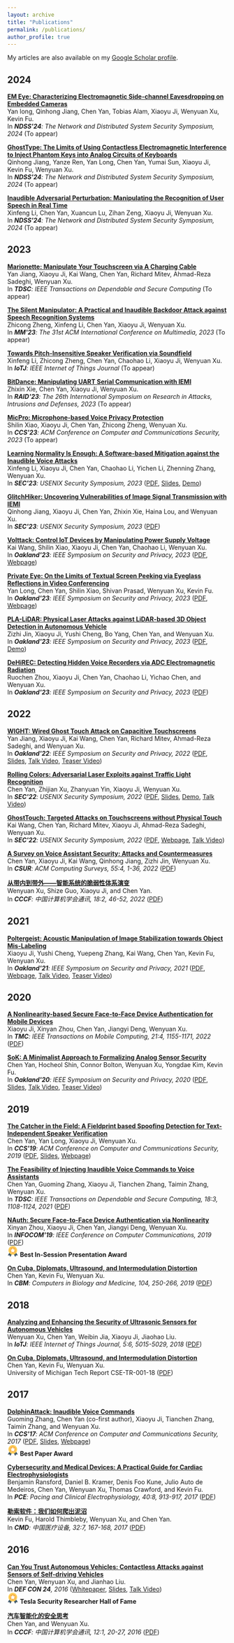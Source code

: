 ```yaml
---
layout: archive
title: "Publications"
permalink: /publications/
author_profile: true
---
```


My articles are also available on my [Google Scholar profile](https://scholar.google.com/citations?user=qhaLpw8AAAAJ&hl=en&oi=sra).


## 2024  

[**EM Eye: Characterizing Electromagnetic Side-channel Eavesdropping on Embedded Cameras**]()  
Yan long, Qinhong Jiang, Chen Yan, Tobias Alam, Xiaoyu Ji, Wenyuan Xu, Kevin Fu.  
In *__NDSS'24__: The Network and Distributed System Security Symposium, 2024* (To appear)  

[**GhostType: The Limits of Using Contactless Electromagnetic Interference to Inject Phantom Keys into Analog Circuits of Keyboards**]()  
Qinhong Jiang, Yanze Ren, Yan Long, Chen Yan, Yumai Sun, Xiaoyu Ji, Kevin Fu, Wenyuan Xu.  
In *__NDSS'24__: The Network and Distributed System Security Symposium, 2024* (To appear) 
<!-- Corresponding author -->

[**Inaudible Adversarial Perturbation: Manipulating the Recognition of User Speech in Real Time**]()  
Xinfeng Li, Chen Yan, Xuancun Lu, Zihan Zeng, Xiaoyu Ji, Wenyuan Xu.  
In *__NDSS'24__: The Network and Distributed System Security Symposium, 2024* (To appear)  
<!-- Corresponding author -->

## 2023
[**Marionette: Manipulate Your Touchscreen via A Charging Cable**]()  
Yan Jiang, Xiaoyu Ji, Kai Wang, Chen Yan, Richard Mitev, Ahmad-Reza Sadeghi, Wenyuan Xu.  
In *__TDSC__: IEEE Transactions on Dependable and Secure Computing* (To appear)  

[**The Silent Manipulator: A Practical and Inaudible Backdoor Attack against Speech Recognition Systems**]()  
Zhicong Zheng, Xinfeng Li, Chen Yan, Xiaoyu Ji, Wenyuan Xu.  
In *__MM'23__: The 31st ACM International Conference on Multimedia, 2023* (To appear)  
<!-- Corresponding author -->

[**Towards Pitch-Insensitive Speaker Verification via Soundfield**](https://ieeexplore.ieee.org/document/10164637)  
Xinfeng Li, Zhicong Zheng, Chen Yan, Chaohao Li, Xiaoyu Ji, Wenyuan Xu.  
In *__IoTJ__: IEEE Internet of Things Journal* (To appear)  
<!-- Corresponding author -->

[**BitDance: Manipulating UART Serial Communication with IEMI**]()  
Zhixin Xie, Chen Yan, Xiaoyu Ji, Wenyuan Xu.  
In *__RAID'23__: The 26th International Symposium on Research in Attacks, Intrusions and Defenses, 2023* (To appear)  
<!-- Corresponding author -->

[**MicPro: Microphone-based Voice Privacy Protection**]()  
Shilin Xiao, Xiaoyu Ji, Chen Yan, Zhicong Zheng, Wenyuan Xu.  
In *__CCS'23__: ACM Conference on Computer and Communications Security, 2023* (To appear)  

[**Learning Normality Is Enough: A Software-based Mitigation against the Inaudible Voice Attacks**](https://www.usenix.org/conference/usenixsecurity23/presentation/lixinfeng)  
Xinfeng Li, Xiaoyu Ji, Chen Yan, Chaohao Li, Yichen Li, Zhenning Zhang, Wenyuan Xu.  
In *__SEC'23__: USENIX Security Symposium, 2023* ([PDF](https://www.usenix.org/system/files/usenixsecurity23-li-xinfeng.pdf), [Slides](https://www.usenix.org/system/files/sec23_slides_li-xinfeng.pdf), [Demo](https://sites.google.com/view/normdetect))  

[**GlitchHiker: Uncovering Vulnerabilities of Image Signal Transmission with IEMI**](https://www.usenix.org/conference/usenixsecurity23/presentation/jiangqinhong)  
Qinhong Jiang, Xiaoyu Ji, Chen Yan, Zhixin Xie, Haina Lou, and Wenyuan Xu.  
In *__SEC'23__: USENIX Security Symposium, 2023* ([PDF](https://www.usenix.org/system/files/usenixsecurity23-jiang-qinhong.pdf))  
<!-- Corresponding author -->

[**Volttack: Control IoT Devices by Manipulating Power Supply Voltage**](https://www.computer.org/csdl/proceedings-article/sp/2023/933600b771/1NrbZa2LlLy)  
Kai Wang, Shilin Xiao, Xiaoyu Ji, Chen Yan, Chaohao Li, Wenyuan Xu.  
In *__Oakland'23__: IEEE Symposium on Security and Privacy, 2023* ([PDF](/files/articles/23Oakland-Volttack.pdf), [Webpage](https://github.com/USSLab/Volttack))  
<!-- Corresponding author -->

[**Private Eye: On the Limits of Textual Screen Peeking via Eyeglass Reflections in Video Conferencing**](https://www.computer.org/csdl/proceedings-article/sp/2023/933600a870/1Js0Dr0fNKM)  
Yan Long, Chen Yan, Shilin Xiao, Shivan Prasad, Wenyuan Xu, Kevin Fu.  
In *__Oakland'23__: IEEE Symposium on Security and Privacy, 2023* ([PDF](/files/articles/23Oakland-GlassReflection.pdf), [Webpage](https://github.com/longyan97/EyeglassFilter))  

[**PLA-LiDAR: Physical Laser Attacks against LiDAR-based 3D Object Detection in Autonomous Vehicle**](https://www.computer.org/csdl/proceedings-article/sp/2023/933600a710/1He7YyVC6WY)  
Zizhi Jin, Xiaoyu Ji, Yushi Cheng, Bo Yang, Chen Yan, and Wenyuan Xu.  
In *__Oakland'23__: IEEE Symposium on Security and Privacy, 2023* ([PDF](/files/articles/23Oakland-PLALiDAR.pdf), [Demo](https://sites.google.com/view/physical-lidar-attack))  

[**DeHiREC: Detecting Hidden Voice Recorders via ADC Electromagnetic Radiation**](https://www.computer.org/csdl/proceedings-article/sp/2023/933600a658/1He7Yvurmgw)  
Ruochen Zhou, Xiaoyu Ji, Chen Yan, Chaohao Li, Yichao Chen, and Wenyuan Xu.  
In *__Oakland'23__: IEEE Symposium on Security and Privacy, 2023* ([PDF](/files/articles/23Oakland-DeHiREC.pdf))  


## 2022

[**WIGHT: Wired Ghost Touch Attack on Capacitive Touchscreens**](https://www.computer.org/csdl/proceedings-article/sp/2022/131600b537/1CIO7Ic5kR2)  
Yan Jiang, Xiaoyu Ji, Kai Wang, Chen Yan, Richard Mitev, Ahmad-Reza Sadeghi, and Wenyuan Xu.  
In *__Oakland'22__: IEEE Symposium on Security and Privacy, 2022* ([PDF](/files/articles/22Oakland-WIGHT.pdf), [Slides](/files/slides/22Oakland-WIGHT-slides.pdf), [Talk Video](https://www.youtube.com/watch?v=4Rq5Q8ysDzY), [Teaser Video](https://www.youtube.com/watch?v=cH51yFJe4NE))

[**Rolling Colors: Adversarial Laser Exploits against Traffic Light Recognition**](https://www.usenix.org/conference/usenixsecurity22/presentation/yan)  
Chen Yan, Zhijian Xu, Zhanyuan Yin, Xiaoyu Ji, Wenyuan Xu.  
In *__SEC'22__: USENIX Security Symposium, 2022* ([PDF](/files/articles/22SEC-RollingColors.pdf), [Slides](/files/slides/22SEC-RollingColors-slides.pdf), [Demo](https://sites.google.com/view/rollingcolors), [Talk Video](https://www.youtube.com/watch?v=BGrHqkh2Whk))

[**GhostTouch: Targeted Attacks on Touchscreens without Physical Touch**](https://www.usenix.org/conference/usenixsecurity22/presentation/wang-kai)  
Kai Wang, Chen Yan, Richard Mitev, Xiaoyu Ji, Ahmad-Reza Sadeghi, Wenyuan Xu.  
In *__SEC'22__: USENIX Security Symposium, 2022* ([PDF](/files/articles/22SEC-GhostTouch.pdf), [Webpage](https://github.com/USSLab/GhostTouch), [Talk Video](https://www.youtube.com/watch?v=z9BwGDX-YYQ))

[**A Survey on Voice Assistant Security: Attacks and Countermeasures**](https://dl.acm.org/doi/abs/10.1145/3527153)  
Chen Yan, Xiaoyu Ji, Kai Wang, Qinhong Jiang, Zizhi Jin, Wenyuan Xu.  
In *__CSUR__: ACM Computing Surveys, 55:4, 1-36, 2022* ([PDF](/files/articles/22CSUR-Survey.pdf))

[**从带内到带外——智能系统的脆弱性体系演变**](https://dl.ccf.org.cn/article/articleDetail.html?type=xhtx_thesis&_ack=1&id=5832307321538560)   
Wenyuan Xu, Shize Guo, Xiaoyu Ji, and Chen Yan.  
In *__CCCF__: 中国计算机学会通讯, 18:2, 46-52, 2022* ([PDF](/files/articles/22CCCF-out-of-band.pdf))


## 2021

[**Poltergeist: Acoustic Manipulation of Image Stabilization towards Object Mis-Labeling**](https://www.computer.org/csdl/proceedings-article/sp/2021/893400b573/1t0x9rMmOze)  
Xiaoyu Ji, Yushi Cheng, Yuepeng Zhang, Kai Wang, Chen Yan, Kevin Fu, Wenyuan Xu.   
In *__Oakland'21__: IEEE Symposium on Security and Privacy, 2021* ([PDF](/files/articles/21Oakland-Poltergeist.pdf), [Webpage](https://github.com/USSLab/PoltergeistAttack), [Talk Video](https://www.youtube.com/watch?v=PN7q0Wk4R80), [Teaser Video](https://www.youtube.com/watch?v=Aqu7JSjBdrk))


## 2020

[**A Nonlinearity-based Secure Face-to-Face Device Authentication for Mobile Devices**](https://ieeexplore.ieee.org/document/9200789)  
Xiaoyu Ji, Xinyan Zhou, Chen Yan, Jiangyi Deng, Wenyuan Xu.   
In *__TMC__: IEEE Transactions on Mobile Computing, 21:4, 1155-1171, 2022* ([PDF](/files/articles/20TMC-Nonlinearity.pdf))

[**SoK: A Minimalist Approach to Formalizing Analog Sensor Security**](https://ieeexplore.ieee.org/document/9152711)   
Chen Yan, Hocheol Shin, Connor Bolton, Wenyuan Xu, Yongdae Kim, Kevin Fu.   
In *__Oakland'20__: IEEE Symposium on Security and Privacy, 2020* ([PDF](/files/articles/20Oakland-SoK.pdf), [Slides](/files/slides/20Oakland-SoK-slides.pdf), [Talk Video](https://www.youtube.com/watch?v=LSw4OfFQQuo), [Teaser Video](https://www.youtube.com/watch?v=eZh1Y3apkeg))


## 2019

[**The Catcher in the Field: A Fieldprint based Spoofing Detection for Text-Independent Speaker Verification**](https://dl.acm.org/doi/10.1145/3319535.3354248)  
Chen Yan, Yan Long, Xiaoyu Ji, Wenyuan Xu.   
In *__CCS'19__: ACM Conference on Computer and Communications Security, 2019* ([PDF](/files/articles/19CCS-Cafield.pdf), [Slides](/files/slides/19CCS-Cafield-slides.pdf), [Webpage](https://github.com/USSLab/CaField))

[**The Feasibility of Injecting Inaudible Voice Commands to Voice Assistants**](https://ieeexplore.ieee.org/document/8669818)  
Chen Yan, Guoming Zhang, Xiaoyu Ji, Tianchen Zhang, Taimin Zhang, Wenyuan Xu.   
In *__TDSC__: IEEE Transactions on Dependable and Secure Computing, 18:3, 1108-1124, 2021* ([PDF](/files/articles/19TDSC-DolphinAttack.pdf))

[**NAuth: Secure Face-to-Face Device Authentication via Nonlinearity**](https://ieeexplore.ieee.org/abstract/document/8737572/)  
Xinyan Zhou, Xiaoyu Ji, Chen Yan, Jiangyi Deng, Wenyuan Xu.  
In *__INFOCOM'19__: IEEE Conference on Computer Communications, 2019* ([PDF](/files/articles/19INFOCOM-NAuth.pdf))   
<img src="/images/award1.png" width="25"> **Best In-Session Presentation Award**

[**On Cuba, Diplomats, Ultrasound, and Intermodulation Distortion**](https://www.sciencedirect.com/science/article/pii/S0010482518303743)  
Chen Yan, Kevin Fu, Wenyuan Xu.   
In *__CBM__: Computers in Biology and Medicine, 104, 250-266, 2019* ([PDF](/files/articles/19CBM-Cuba.pdf))


## 2018

[**Analyzing and Enhancing the Security of Ultrasonic Sensors for Autonomous Vehicles**](https://ieeexplore.ieee.org/document/8451864)   
Wenyuan Xu, Chen Yan, Weibin Jia, Xiaoyu Ji, Jiaohao Liu.  
In *__IoTJ__: IEEE Internet of Things Journal, 5:6, 5015-5029, 2018* ([PDF](/files/articles/18IoTJ-Ultrasonic.pdf))   

[**On Cuba, Diplomats, Ultrasound, and Intermodulation Distortion**]()    
Chen Yan, Kevin Fu, Wenyuan Xu.     
University of Michigan Tech Report CSE-TR-001-18 ([PDF](https://spqrlab1.github.io/papers/YanFuXu-Cuba-CSE-TR-001-18.pdf))


## 2017

[**DolphinAttack: Inaudible Voice Commands**](https://dl.acm.org/doi/10.1145/3133956.3134052)   
Guoming Zhang, Chen Yan (co-first author), Xiaoyu Ji, Tianchen Zhang, Taimin Zhang, and Wenyuan Xu.  
In *__CCS'17__: ACM Conference on Computer and Communications Security, 2017* ([PDF](/files/articles/17CCS-DolphinAttack.pdf), [Slides](/files/slides/17CCS-DolphinAttack-slides.pdf), [Webpage](https://github.com/USSLab/DolphinAttack))   
<img src="/images/award1.png" width="25"> **Best Paper Award**

[**Cybersecurity and Medical Devices: A Practical Guide for Cardiac Electrophysiologists**](https://onlinelibrary.wiley.com/doi/10.1111/pace.13102)  
Benjamin Ransford, Daniel B. Kramer, Denis Foo Kune, Julio Auto de Medeiros, Chen Yan, Wenyuan Xu, Thomas Crawford, and Kevin Fu.   
In *__PCE__: Pacing and Clinical Electrophysiology, 40:8, 913-917, 2017* ([PDF](/files/articles/17PCE-medical.pdf))  

[**勒索软件：我们如何爬出泥沼**](https://www.cnki.com.cn/Article/CJFDTotal-YLSX201707051.htm)  
Kevin Fu, Harold Thimbleby, Wenyuan Xu, and Chen Yan.   
In *__CMD__: 中国医疗设备, 32:7, 167-168, 2017* ([PDF](/files/articles/17CMD-ransomware.pdf))  


## 2016

[**Can You Trust Autonomous Vehicles: Contactless Attacks against Sensors of Self-driving Vehicles**](https://defcon.org/html/defcon-24/dc-24-index.html)  
Chen Yan, Wenyuan Xu, and Jianhao Liu.   
In *__DEF CON 24__, 2016* ([Whitepaper](/files/articles/16DEFCON-Sensor.pdf), [Slides](/files/slides/16DEFCON-sensor-slides.pdf), [Talk Video](https://www.youtube.com/watch?v=orWqKWvIW_0))  
<img src="/images/award1.png" width="25"> **Tesla Security Researcher Hall of Fame**

[**汽车智能化的安全思考**](https://d.wanfangdata.com.cn/periodical/zgjsjxhtx201601005)   
Chen Yan, and Wenyuan Xu.   
In *__CCCF__: 中国计算机学会通讯, 12:1, 20-27, 2016* ([PDF](/files/articles/16CCCF-vehicle.pdf))


 